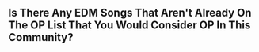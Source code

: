 ## Is There Any EDM Songs That Aren't Already On The OP List That You Would Consider OP In This Community?
